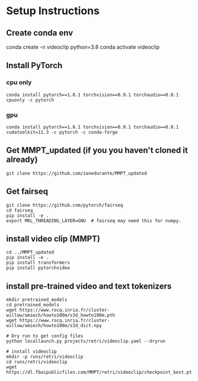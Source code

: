 # Setup Instructions

## Create conda env
conda create -n videoclip python=3.8
conda activate videoclip

## Install PyTorch

### cpu only
`conda install pytorch==1.8.1 torchvision==0.9.1 torchaudio==0.8.1 cpuonly -c pytorch`
### gpu
`conda install pytorch==1.8.1 torchvision==0.9.1 torchaudio==0.8.1 cudatoolkit=11.3 -c pytorch -c conda-forge`

## Get MMPT_updated (if you you haven't cloned it already)
`git clone https://github.com/zanedurante/MMPT_updated`

## Get fairseq
```
git clone https://github.com/pytorch/fairseq
cd fairseq
pip install -e .
export MKL_THREADING_LAYER=GNU  # fairseq may need this for numpy.
```

## install video clip (MMPT)
```
cd ../MMPT_updated
pip install -e .
pip install transformers
pip install pytorchvideo
```

## install pre-trained video and text tokenizers
```
mkdir pretrained_models
cd pretrained_models
wget https://www.rocq.inria.fr/cluster-willow/amiech/howto100m/s3d_howto100m.pth
wget https://www.rocq.inria.fr/cluster-willow/amiech/howto100m/s3d_dict.npy

# Dry run to get config files
python locallaunch.py projects/retri/videoclip.yaml --dryrun

# install videoclip
mkdir -p runs/retri/videoclip
cd runs/retri/videoclip
wget https://dl.fbaipublicfiles.com/MMPT/retri/videoclip/checkpoint_best.pt
```
